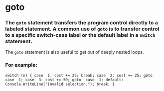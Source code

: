 # goto
###  The `goto` statement transfers the program control directly to a labeled statement. A common use of  `goto`  is to transfer control to a specific switch-case label or the default label in a  `switch`  statement.

The  `goto`  statement is also useful to get out of deeply nested loops.

### For example:

`switch (n) { case  1: cost += 25; break; case  2: cost += 25; goto  case  1; case  3: cost += 50; goto  case  1; default: Console.WriteLine("Invalid selection."); break; }`


  
    
 
